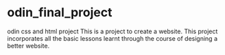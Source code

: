 # odin_final_project
odin css and html project
This is a project to create a website.
This project incorporates all the basic lessons learnt through the course of designing a better website.